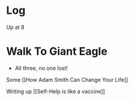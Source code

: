 



# Log

Up at 8 

# Walk To Giant Eagle
- All three, no one lost! 

Some [[How Adam Smith Can Change Your Life]]

Writing up [[Self-Help is like a vaccine]]

